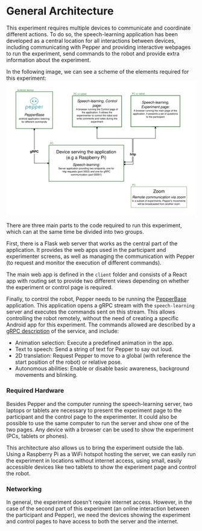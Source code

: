 # General Architecture

This experiment requires multiple devices to communicate and coordinate different actions.
To do so, the speech-learning application has been developed as a central location for all
interactions between devices, including communicating with Pepper and providing interactive
webpages to run the experiment, send commands to the robot and provide extra information about the
experiment.

In the following image, we can see a scheme of the elements required for this experiment:
<img src="./arquitecture.png">

There are three main parts to the code required to run this experiment, which can at the same time
be divided into two groups.

First, there is a Flask web server that works as the central part of the application.
It provides the web apps used in the participant and experimenter screens, as well as managing the
communication with Pepper (to request and monitor the execution of different commands).

The main web app is defined in the `client` folder and consists of a React app with routing set
to provide two different views depending on whether the experiment or control page is required.

Finally, to control the robot, Pepper needs to be running the
[PepperBase](https://github.com/NaoPepper4hri/PepperBase) application.
This application opens a gRPC stream with the `speech-learning` server and executes the commands
sent on this stream.
This allows controlling the robot remotely, without the need of creating a specific Android app for
this experiment.
The commands allowed are described by a [gRPC description](../protos/pepper_command.proto) of the
service, and include:

- Animation selection: Execute a predefined animation in the app.
- Text to speech: Send a string of text for Pepper to say out loud.
- 2D translation: Request Pepper to move to a global (with reference the start position of the
  robot) or relative pose.
- Autonomous abilities: Enable or disable basic awareness, background movements and blinking.

### Required Hardware

Besides Pepper and the computer running the speech-learning server, two laptops or tablets are
necessary to present the experiment page to the participant and the control page to the
experimenter.
It could also be possible to use the same computer to run the server and show one of the two pages.
Any device with a browser can be used to show the experiment (PCs, tablets or phones).

This architecture also allows us to bring the experiment outside the lab.
Using a Raspberry Pi as a WiFi hotspot hosting the server, we can easily run the experiment in
locations without internet access, using small, easily accessible devices like two tablets to show
the experiment page and control the robot.

### Networking

In general, the experiment doesn't require internet access.
However, in the case of the second part of this experiment (an online interaction between the
participant and Pepper), we need the devices showing the experiment and control pages to have
access to both the server and the internet.
